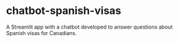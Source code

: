 # chatbot-spanish-visas
A Streamlit app with a chatbot developed to answer questions about Spanish visas for Canadians.
